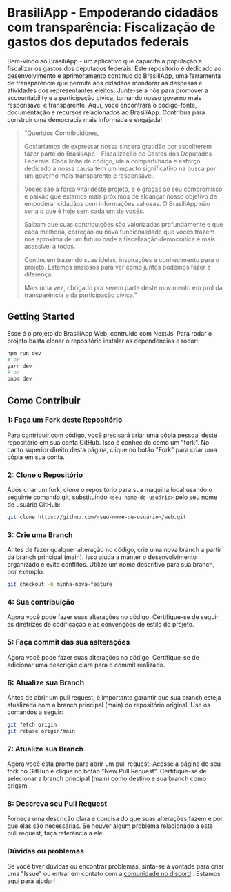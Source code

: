 # BrasiliApp - Empoderando cidadãos com transparência: Fiscalização de gastos dos deputados federais

Bem-vindo ao BrasiliApp - um aplicativo que capacita a população a fiscalizar os gastos dos deputados federais. Este repositório é dedicado ao desenvolvimento e aprimoramento contínuo do BrasiliApp, uma ferramenta de transparência que permite aos cidadãos monitorar as despesas e atividades dos representantes eleitos. Junte-se a nós para promover a accountability e a participação cívica, tornando nosso governo mais responsável e transparente. Aqui, você encontrará o código-fonte, documentação e recursos relacionados ao BrasiliApp. Contribua para construir uma democracia mais informada e engajada!

> "Queridos Contribuidores,
>
> Gostaríamos de expressar nossa sincera gratidão por escolherem fazer parte do BrasiliApp - Fiscalização de Gastos dos Deputados Federais. Cada linha de código, ideia compartilhada e esforço dedicado à nossa causa tem um impacto significativo na busca por um governo mais transparente e responsável.
>
> Vocês são a força vital deste projeto, e é graças ao seu compromisso e paixão que estamos mais próximos de alcançar nosso objetivo de empoderar cidadãos com informações valiosas. O BrasiliApp não seria o que é hoje sem cada um de vocês.
>
> Saibam que suas contribuições são valorizadas profundamente e que cada melhoria, correção ou nova funcionalidade que vocês trazem nos aproxima de um futuro onde a fiscalização democrática é mais acessível a todos.
>
> Continuem trazendo suas ideias, inspirações e conhecimento para o projeto. Estamos ansiosos para ver como juntos podemos fazer a diferença.
>
> Mais uma vez, obrigado por serem parte deste movimento em prol da transparência e da participação cívica."


## Getting Started
Esse é o projeto do BrasiliApp Web, contruido com NextJs.
Para rodar o projeto basta clonar o repositório instalar as dependencias e rodar:

```bash
npm run dev
# or
yarn dev
# or
pnpm dev
```

## Como Contribuir

### 1: Faça um Fork deste Repositório

Para contribuir com código, você precisará criar uma cópia pessoal deste repositório em sua conta GitHub. Isso é conhecido como um "fork". No canto superior direito desta página, clique no botão "Fork" para criar uma cópia em sua conta.

### 2: Clone o Repositório

Após criar um fork, clone o repositório para sua máquina local usando o seguinte comando git, substituindo `<seu-nome-de-usuário>` pelo seu nome de usuário GitHub:

```bash
git clone https://github.com/<seu-nome-de-usuário>/web.git
```

### 3: Crie uma Branch
Antes de fazer qualquer alteração no código, crie uma nova branch a partir da branch principal (main). Isso ajuda a manter o desenvolvimento organizado e evita conflitos. Utilize um nome descritivo para sua branch, por exemplo:

```bash
git checkout -b minha-nova-feature
```

### 4: Sua contribuição
Agora você pode fazer suas alterações no código. Certifique-se de seguir as diretrizes de codificação e as convenções de estilo do projeto.

### 5: Faça commit das sua aslterações
Agora você pode fazer suas alterações no código. Certifique-se de adicionar uma descrição clara para o commit realizado.

### 6: Atualize sua Branch
Antes de abrir um pull request, é importante garantir que sua branch esteja atualizada com a branch principal (main) do repositório original. Use os comandos a seguir:

```bash
git fetch origin
git rebase origin/main
```

### 7: Atualize sua Branch
Agora você está pronto para abrir um pull request. Acesse a página do seu fork no GitHub e clique no botão "New Pull Request". Certifique-se de selecionar a branch principal (main) como destino e sua branch como origem.

### 8: Descreva seu Pull Request
Forneça uma descrição clara e concisa do que suas alterações fazem e por que elas são necessárias. Se houver algum problema relacionado a este pull request, faça referência a ele.

### Dúvidas ou problemas
Se você tiver dúvidas ou encontrar problemas, sinta-se à vontade para criar uma "Issue" ou entrar em contato com a [comunidade no discord](https://discord.gg/Udb7ZTac9F) . Estamos aqui para ajudar!
